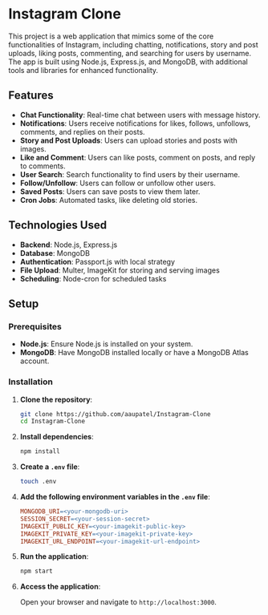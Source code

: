 # Instagram Clone

This project is a web application that mimics some of the core functionalities of Instagram, including chatting, notifications, story and post uploads, liking posts, commenting, and searching for users by username. The app is built using Node.js, Express.js, and MongoDB, with additional tools and libraries for enhanced functionality.

## Features

- **Chat Functionality**: Real-time chat between users with message history.
- **Notifications**: Users receive notifications for likes, follows, unfollows, comments, and replies on their posts.
- **Story and Post Uploads**: Users can upload stories and posts with images.
- **Like and Comment**: Users can like posts, comment on posts, and reply to comments.
- **User Search**: Search functionality to find users by their username.
- **Follow/Unfollow**: Users can follow or unfollow other users.
- **Saved Posts**: Users can save posts to view them later.
- **Cron Jobs**: Automated tasks, like deleting old stories.

## Technologies Used

- **Backend**: Node.js, Express.js
- **Database**: MongoDB
- **Authentication**: Passport.js with local strategy
- **File Upload**: Multer, ImageKit for storing and serving images
- **Scheduling**: Node-cron for scheduled tasks

## Setup

### Prerequisites

- **Node.js**: Ensure Node.js is installed on your system.
- **MongoDB**: Have MongoDB installed locally or have a MongoDB Atlas account.

### Installation

1. **Clone the repository**:
   ```bash
   git clone https://github.com/aaupatel/Instagram-Clone
   cd Instagram-Clone

2. **Install dependencies**:
   ```bash
   npm install

3. **Create a `.env` file**:
   ```bash
   touch .env

4. **Add the following environment variables in the `.env` file**:

   ```makefile
   MONGODB_URI=<your-mongodb-uri>
   SESSION_SECRET=<your-session-secret>
   IMAGEKIT_PUBLIC_KEY=<your-imagekit-public-key>
   IMAGEKIT_PRIVATE_KEY=<your-imagekit-private-key>
   IMAGEKIT_URL_ENDPOINT=<your-imagekit-url-endpoint>

5. **Run the application**:
   ```bash
   npm start

5. **Access the application**:

   Open your browser and navigate to `http://localhost:3000`.
